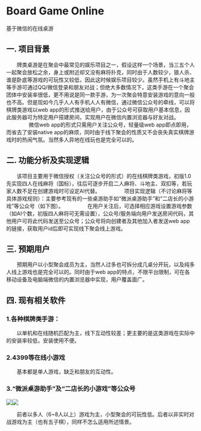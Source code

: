 # Board Game Online
基于微信的在线桌游
## 一. 项目背景
　　牌类桌游是在聚会中最常见的娱乐项目之一，假设这样一个场景，当三五个人一起聚会放松之余，身上或附近却又没有麻将扑克，同时由于人数较少，狼人杀、谁是卧底等游戏的可玩性又较低，因此这时候娱乐项目较少。虽然手机上有斗地主等手游可通过QQ/微信登录和朋友对战；但绝大多数情况下，这类手游在一个聚会团体中安装率很低，更不用说是同一款手游，为一次聚会特意安装游戏的意向一般也不高。但是现如今几乎人人有手机人人有微信，通过微信公众号的牵线，可以将棋牌类游戏以web app的形式推送给用户，由于公众号可获取用户基本信息，因此服务器可为特定用户搭建房间，实现用户在微信内置浏览器与好友对战。
　　
　　微信web app的形式只需用户关注公众号，轻量级web app即点即用，而省去了安装native app的麻烦，同时由于线下聚会的性质又不会丧失真实棋牌游戏时的热闹气氛。当然多人异地在线玩也是完全可以的。

## 二. 功能分析及实现逻辑
　　该项目主要用于微信授权（关注公众号的形式）的在线棋牌类游戏，初版1.0先实现四人在线麻将（国标），往后可逐步开启二人麻将、斗地主、双扣等，若玩家人数不足在创建游戏时可设定AI代替。
　　
　　项目实现逻辑（不讨论麻将等具体游戏规则）：主要参考现有的一些桌游助手如“微派桌游助手”和“二店长的小游戏”等公众号（如下图）。
　　
　　在用户关注后，可选择相应游戏设置游戏参数（如AI个数，初版四人麻将可无需设置），公众号/服务端向用户发送房间代码，其他用户可将此代码发送至公众号；公众号将向创建者及其他加入者发送web app的链接，获取用户id后即可实现线下聚会线上游戏。

## 三. 预期用户
　　预期用户以小型聚会成员为主，当然人过多也可拆分成几桌分开玩，以及纯多人线上游戏也是完全可以的。同时由于web app的特点，不限平台限制，可在各移动设备及电脑端微信的内置浏览器中实现，用户覆盖面广。
　　
## 四. 现有相关软件
### 1.各种棋牌类手游：
　　以单机和在线随机匹配为主，线下互动性较差；更主要的是这类游戏在实际中的安装率较低，安装使用不便。

### 2.4399等在线小游戏
　　基本都是单人游戏，缺乏和朋友的互动性。

### 3.“微派桌游助手”及“二店长的小游戏”等公众号
<img src="http://chuantu.biz/t5/41/1478722696x3081559098.png" style="max-width:20%;"/><img src="http://chuantu.biz/t5/41/1478722735x3081559098.jpg" style="max-width:20%;"/>

　　前者以多人（6~8人以上）游戏为主，小型聚会的可玩性低。后者以非实时对战游戏为主（也有五子棋），同样不怎么适用所述情景。

